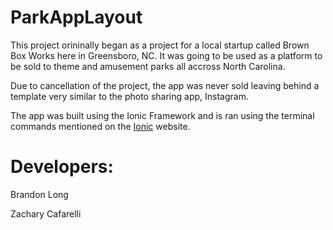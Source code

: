 # ParkAppLayout

This project orininally began as a project for a local startup called Brown Box Works here in Greensboro, NC. It was going to be used as a platform to be sold to theme and amusement parks all accross North Carolina. 

Due to cancellation of the project, the app was never sold leaving behind a template very similar to the photo sharing app, Instagram.

The app was built using the Ionic Framework and is ran using the terminal commands mentioned on the [Ionic](http://ionicframework.com/) website.

# Developers:

Brandon Long

Zachary Cafarelli

